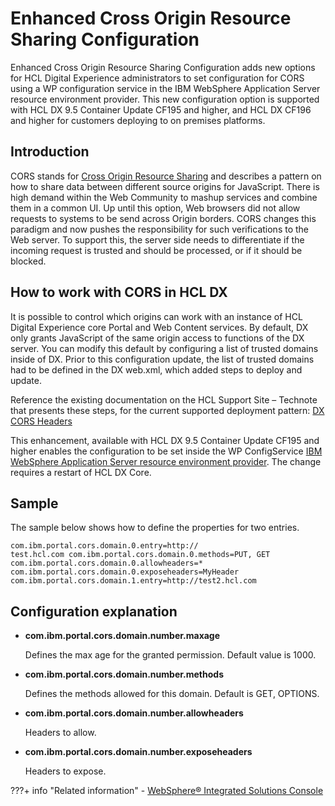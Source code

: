 # Enhanced Cross Origin Resource Sharing Configuration

Enhanced Cross Origin Resource Sharing Configuration adds new options for HCL Digital Experience administrators to set configuration for CORS using a WP configuration service in the IBM WebSphere Application Server resource environment provider. This new configuration option is supported with HCL DX 9.5 Container Update CF195 and higher, and HCL DX CF196 and higher for customers deploying to on premises platforms.

## Introduction

CORS stands for [Cross Origin Resource Sharing](https://developer.mozilla.org/en-US/docs/Web/HTTP/CORS) and describes a pattern on how to share data between different source origins for JavaScript. There is high demand within the Web Community to mashup services and combine them in a common UI. Up until this option, Web browsers did not allow requests to systems to be send across Origin borders. CORS changes this paradigm and now pushes the responsibility for such verifications to the Web server. To support this, the server side needs to differentiate if the incoming request is trusted and should be processed, or if it should be blocked.

## How to work with CORS in HCL DX

It is possible to control which origins can work with an instance of HCL Digital Experience core Portal and Web Content services. By default, DX only grants JavaScript of the same origin access to functions of the DX server. You can modify this default by configuring a list of trusted domains inside of DX. Prior to this configuration update, the list of trusted domains had to be defined in the DX web.xml, which added steps to deploy and update.

Reference the existing documentation on the HCL Support Site – Technote that presents these steps, for the current supported deployment pattern: [DX CORS Headers](https://support.hcltechsw.com/csm?sys_kb_id=3aa0a5ae1b492098a2f48661cd4bcb9c&id=kb_article_view&sysparm_rank=1&sysparm_tsqueryId=24d8f7471b9ba81c534c4159cc4bcb76)

This enhancement, available with HCL DX 9.5 Container Update CF195 and higher enables the configuration to be set inside the WP ConfigService [IBM WebSphere Application Server resource environment provider](https://www.ibm.com/docs/en/was-nd/9.0.5?topic=settings-resource-environment-entry). The change requires a restart of HCL DX Core. 

## Sample

The sample below shows how to define the properties for two entries.

```
com.ibm.portal.cors.domain.0.entry=http://
test.hcl.com com.ibm.portal.cors.domain.0.methods=PUT, GET 
com.ibm.portal.cors.domain.0.allowheaders=* 
com.ibm.portal.cors.domain.0.exposeheaders=MyHeader 
com.ibm.portal.cors.domain.1.entry=http://test2.hcl.com
```

## Configuration explanation

-   **com.ibm.portal.cors.domain.number.maxage**

    Defines the max age for the granted permission. Default value is 1000.

-   **com.ibm.portal.cors.domain.number.methods**

    Defines the methods allowed for this domain. Default is GET, OPTIONS.

-   **com.ibm.portal.cors.domain.number.allowheaders**

    Headers to allow.

-   **com.ibm.portal.cors.domain.number.exposeheaders**

    Headers to expose.


???+ info "Related information"
    - [WebSphere® Integrated Solutions Console](../../../../deployment/manage/portal_admin_tools/WebSphere_Integrated_Solutions_Console.md)


